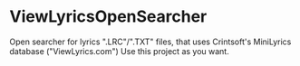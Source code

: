 ViewLyricsOpenSearcher
====

Open searcher for lyrics ".LRC"/".TXT" files, that uses Crintsoft's MiniLyrics database ("ViewLyrics.com")
Use this project as you want.
